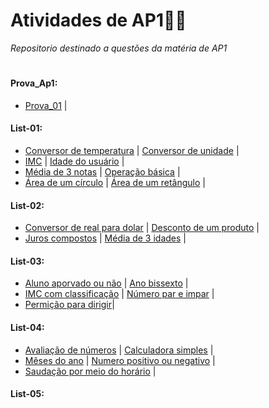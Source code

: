 
# Atividades de AP1👨‍💻
*Repositorio destinado a questões da matéria de AP1*
#
#### Prova_Ap1:
- [Prova_01](https://github.com/Paulo-if/AP1/blob/main/Prova-01.c) |
#### List-01:
  - [Conversor de temperatura](https://github.com/Paulo-if/AP1/blob/main/List-01/Conversor%20de%20temperatura.c) | [Conversor de unidade](https://github.com/Paulo-if/AP1/blob/main/List-01/Conversor%20de%20unidades.c) |
  - [IMC](https://github.com/Paulo-if/AP1/blob/main/List-01/IMC.c) | [Idade do usuário](https://github.com/Paulo-if/AP1/blob/main/List-01/Idade%20do%20usu%C3%A1rio.c) |
  - [Média de 3 notas](https://github.com/Paulo-if/AP1/blob/main/List-01/M%C3%A9dia%20de%203%20notas.c) | [Operação básica](https://github.com/Paulo-if/AP1/blob/main/List-01/Opera%C3%A7%C3%A3o%20b%C3%A1sica.c) |
  - [Área de um círculo](https://github.com/Paulo-if/AP1/blob/main/List-01/%C3%81rea%20de%20um%20c%C3%ADrculo%20.c) | [Área de um retângulo](https://github.com/Paulo-if/AP1/blob/main/List-01/%C3%81rea%20de%20um%20ret%C3%A2ngulo.c) |

#### List-02:
- [Conversor de real para dolar](https://github.com/Paulo-if/AP1/blob/main/List-02/Conversor%20de%20real%20para%20dolar.c) | [Desconto de um produto](https://github.com/Paulo-if/AP1/blob/main/List-02/Desconto%20de%20um%20produto.c) |
- [Juros compostos](https://github.com/Paulo-if/AP1/blob/main/List-02/Juros%20compostos%20.c) | [Média de 3 idades](https://github.com/Paulo-if/AP1/blob/main/List-02/M%C3%A9dia%20de%203%20idades.C) |

#### List-03:
- [Aluno aporvado ou não](https://github.com/Paulo-if/AP1/blob/main/List-03/Aluno%20aprovado%20ou%20n%C3%A3o.c) | [Ano bissexto](https://github.com/Paulo-if/AP1/blob/main/List-03/Ano%20bissexto.c) |
- [IMC com classificação](https://github.com/Paulo-if/AP1/blob/main/List-03/IMC%20com%20classifica%C3%A7%C3%A3o.c) | [Número par e impar](https://github.com/Paulo-if/AP1/blob/main/List-03/N%C3%BAmero%20par%20e%20impar.c) |
- [Permição para dirigir](https://github.com/Paulo-if/AP1/blob/main/List-03/Permi%C3%A7%C3%A3o%20para%20dirigir.c)|

#### List-04:
- [Avaliação de números](https://github.com/Paulo-if/AP1/blob/main/List-04/Avalia%C3%A7%C3%A3o%20de%20n%C3%BAmeros.c) | [Calculadora simples](https://github.com/Paulo-if/AP1/blob/main/List-04/Calculadora%20simples.c) |
- [Mêses do ano](https://github.com/Paulo-if/AP1/blob/main/List-04/M%C3%AAses%20do%20ano.c) | [Numero positivo ou negativo](https://github.com/Paulo-if/AP1/blob/main/List-04/Numero%20positivo%20ou%20negativo.c) |
- [Saudação por meio do horário](https://github.com/Paulo-if/AP1/blob/main/List-04/Sauda%C3%A7%C3%A3o%20por%20meio%20do%20hor%C3%A1rio.c) |

#### List-05:


